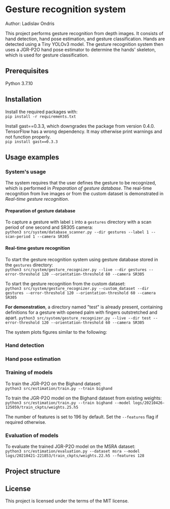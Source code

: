 
# Gesture recognition system
Author: Ladislav Ondris

This project performs gesture recognition from depth images. 
It consists of hand detection, hand pose estimation, and gesture classification.
Hands are detected using a Tiny YOLOv3 model.
The gesture recognition system then uses a JGR-P2O hand pose estimator
to determine the hands' skeleton, which is used for gesture classification.


## Prerequisites

Python 3.7.10

## Installation

Install the required packages with:  
```pip install -r requirements.txt```

Install gast==0.3.3, which downgrades the package from version 0.4.0.
TensorFlow has a wrong dependency. It may otherwise print warnings and not function properly.  
`pip install gast==0.3.3`

## Usage examples

### System's usage

The system requires that the user defines the gesture to be recognized, which
is performed in *Preparation of gesture database*. The real-time recognition 
from live images or from the custom dataset is demonstrated in 
*Real-time gesture recognition*.

#### Preparation of gesture database

To capture a gesture with label `1` into a `gestures` directory with a scan period of one second and SR305 camera:  
```python3 src/system/database_scanner.py --dir gestures --label 1 --scan-period 1 --camera SR305```

#### Real-time gesture recognition

To start the gesture recognition system using gesture database stored in the `gestures` directory:  
`python3 src/system/gesture_recognizer.py --live --dir gestures --error-threshold 120 --orientation-threshold 60 --camera SR305`

To start the gesture recognition from the custom dataset:  
`python3 src/system/gesture_recognizer.py --custom_dataset --dir gestures --error-threshold 120 --orientation-threshold 60 --camera SR305`

**For demonstration**, a directory named "test" is already present,
containing definitions for a gesture with opened palm with fingers outstretched
and apart.
`python3 src/system/gesture_recognizer.py --live --dir test --error-threshold 120 --orientation-threshold 60 --camera SR305`

The system plots figures similar to the following:


### Hand detection




### Hand pose estimation



### Training of models

To train the JGR-P2O on the Bighand dataset:  
```python3 src/estimation/train.py --train bighand```

To train the JGR-P2O model on the Bighand dataset from existing weights:  
`python3 src/estimation/train.py --train bighand --model logs/20210426-125059/train_ckpts/weights.25.h5`

The number of features is set to 196 by default. Set the `--features` flag if required otherwise.

### Evaluation of models

To evaluate the trained JGR-P2O model on the MSRA dataset:  
`python3 src/estimation/evaluation.py --dataset msra --model logs/20210421-221853/train_ckpts/weights.22.h5 --features 128`


## Project structure


## License

This project is licensed under the terms of the MIT license.